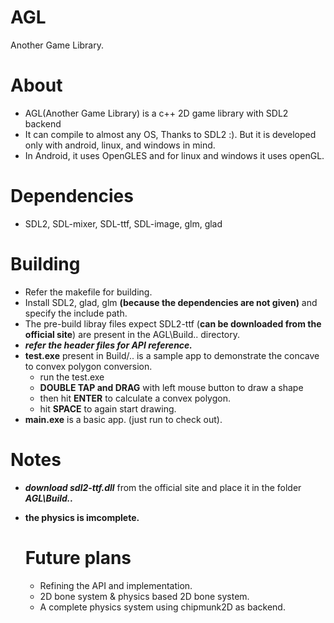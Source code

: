 # AGL
Another Game Library.

# About
- AGL(Another Game Library) is a c++ 2D game library with SDL2 backend
- It can compile to almost any OS, Thanks to SDL2 :). But it is developed only with android, linux, and windows in mind.
- In Android, it uses OpenGLES and for linux and windows it uses openGL.

# Dependencies
- SDL2, SDL-mixer, SDL-ttf, SDL-image, glm, glad

# Building
- Refer the makefile for building.
- Install SDL2, glad, glm **(because the dependencies are not given)** and specify the include path.
- The pre-build libray files expect SDL2-ttf (**can be downloaded from the official site**) are present in the AGL\Build\.. directory.
- ***refer the header files for API reference.***
- **test.exe** present in Build/.. is a sample app to demonstrate the concave to convex polygon conversion.
    - run the test.exe
    - **DOUBLE TAP and DRAG** with left mouse button to draw a shape
    - then hit **ENTER** to calculate a convex polygon.
    - hit **SPACE** to again start drawing.
- **main.exe** is a basic app. (just run to check out).

# Notes
- ***download sdl2-ttf.dll*** from the official site and place it in the folder ***AGL\Build\..***
- **the physics is imcomplete.**

  # Future plans
  - Refining the API and implementation.
  - 2D bone system & physics based 2D bone system.
  - A complete physics system using chipmunk2D as backend.
